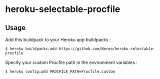 heroku-selectable-procfile
==========================

## Usage

Add this buildpack to your Heroku app buildpacks :

    $ heroku buildpacks:add https://github.com/Nereo/heroku-selectable-procfile

Specify your custom Procfile path in the environment variables :

    $ heroku config:add PROCFILE_PATH=Procfile.custom
